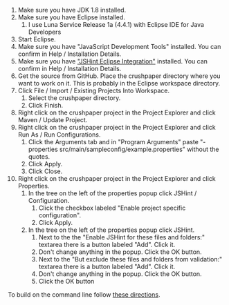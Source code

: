 <!---
Copyright 2015 CrushPaper.com.

This file is part of CrushPaper.

CrushPaper is free software: you can redistribute it and/or modify
it under the terms of version 3 of the GNU Affero General Public
License as published by the Free Software Foundation.

CrushPaper is distributed in the hope that it will be useful,
but WITHOUT ANY WARRANTY; without even the implied warranty of
MERCHANTABILITY or FITNESS FOR A PARTICULAR PURPOSE.  See the
GNU Affero General Public License for more details.

You should have received a copy of the GNU Affero General Public License
along with CrushPaper.  If not, see <http://www.gnu.org/licenses/>.
--->
1. Make sure you have JDK 1.8 installed.
1. Make sure you have Eclipse installed.
    1. I use Luna Service Release 1a (4.4.1) with Eclipse IDE for Java Developers
1. Start Eclipse.
1. Make sure you have "JavaScript Development Tools" installed. You can confirm in Help / Installation Details.
1. Make sure you have ["JSHint Eclipse Integration"](http://github.eclipsesource.com/jshint-eclipse/install.html) installed. You can confirm in Help / Installation Details.
1. Get the source from GitHub. Place the crushpaper directory where you want to work on it. This is probably in the Eclipse workspace directory. 
1. Click File / Import / Existing Projects Into Workspace.
    1. Select the crushpaper directory.
    1. Click Finish.
1. Right click on the crushpaper project in the Project Explorer and click Maven / Update Project.
1. Right click on the crushpaper project in the Project Explorer and click Run As / Run Configurations.
    1. Click the Arguments tab and in "Program Arguments" paste "-properties src/main/sampleconfig/example.properties" without the quotes.
    1. Click Apply.
    1. Click Close.
1. Right click on the crushpaper project in the Project Explorer and click Properties.
    1. In the tree on the left of the properties popup click JSHint / Configuration.
        1. Click the checkbox labeled "Enable project specific configuration".
        1. Click Apply.
    1. In the tree on the left of the properties popup click JSHint.
        1. Next to the the "Enable JSHint for these files and folders:" textarea there is a button labeled "Add". Click it.
        1. Don't change anything in the popup. Click the OK button.
        1. Next to the "But exclude these files and folders from validation:" textarea there is a button labeled "Add". Click it.
        1. Don't change anything in the popup. Click the OK button.
        1. Click the OK button

To build on the command line follow <a onclick="newPaneForLink(event, null, 'help'); return false;" href="/doc/Build,-Install,-Configure-and-Run.md">these directions</a>.